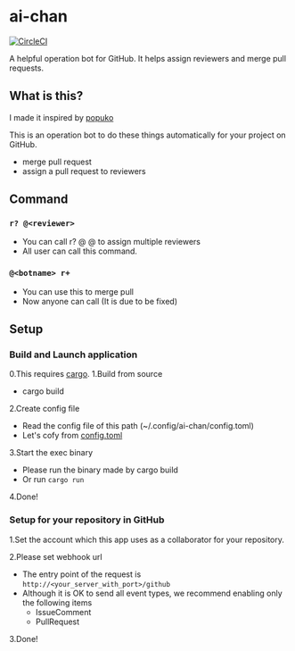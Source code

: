 # ai-chan

[![CircleCI](https://circleci.com/gh/k-nasa/ai-chan.svg?style=svg)](https://circleci.com/gh/k-nasa/ai-chan)

A helpful operation bot for GitHub. It helps assign reviewers and merge pull requests.

## What is this?

I made it inspired by [popuko](https://github.com/voyagegroup/popuko)

This is an operation bot to do these things automatically for your project on GitHub.

- merge pull request
- assign a pull request to  reviewers

## Command

### ```r? @<reviewer>```

- You can call r? @<reviewer1> @<reviewer2> to assign multiple reviewers
- All user can call this command.

### ```@<botname> r+```

- You can use this to merge pull
- Now anyone can call (It is due to be fixed)

## Setup

### Build and Launch application

0.This requires [cargo](https://github.com/rust-lang/cargo).
1.Build from source
  - cargo build

2.Create config file
  - Read the config file of this path (~/.config/ai-chan/config.toml)
  - Let's cofy from [config.toml](https://github.com/k-nasa/ai-chan/blob/master/example.config.toml)

3.Start the exec binary
 - Please run the binary made by cargo build
 - Or run ```cargo run```
 
4.Done!

### Setup for your repository in GitHub

1.Set the account which this app uses as a collaborator for your repository.

2.Please set webhook url
  - The entry point of the request is ```http://<your_server_with_port>/github```
  - Although it is OK to send all event types, we recommend enabling only the following items
    - IssueComment
    - PullRequest
    
3.Done!
